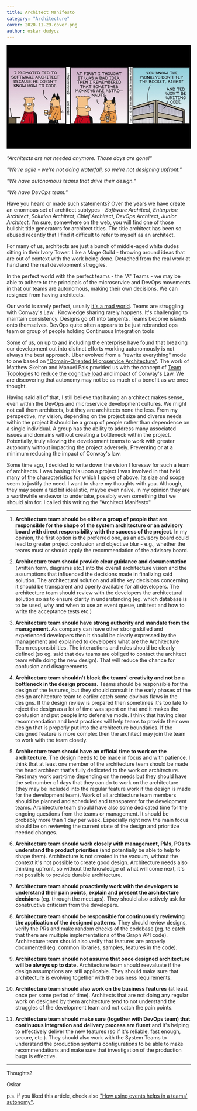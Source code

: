 ```yaml
---
title: Architect Manifesto
category: "Architecture"
cover: 2020-11-29-cover.png
author: oskar dudycz
---
```


![cover](2020-11-29-cover.png)

_"Architects are not needed anymore. Those days are gone!"_

_"We're agile - we're not doing waterfall, so we're not designing upfront."_

_"We have autonomous teams that drive their design."_

_"We have DevOps team."_

Have you heard or made such statements? Over the years we have create an enormous set of architect subtypes - _Software Architect_, _Enterprise Architect_, _Solution Architect_, _Chief Architect_, _DevOps Architect_, _Junior Architect_. I'm sure, somewhere on the web, you will find one of those bullshit title generators for architect titles. The title architect has been so abused recently that I find it difficult to refer to myself as an architect.

For many of us, architects are just a bunch of middle-aged white dudes sitting in their Ivory Tower. Like a Mage Guild - throwing around ideas that are out of context with the work being done. Detached from the real work at hand and the real development struggles.

In the perfect world with the perfect teams - the "A" Teams - we may be able to adhere to the principals of the microservice and DevOps movements in that our teams are autonomous, making their own decisions. We can resigned from having architects.

Our world is rarely perfect, usually [it's a mad world](https://www.youtube.com/watch?v=4N3N1MlvVc4). Teams are struggling with Conway's Law . Knowledge sharing rarely happens. It's challenging to maintain consistency. Designs go off into tangents. Teams become islands onto themselves. DevOps quite often appears to be just rebranded ops team or group of people holding Continuous Integration tools 

Some of us, on up to and including the enterprise have found that breaking our development out into distinct efforts working autonomously is not always the best approach. Uber evolved from a "rewrite everything" mode to one based on ["Domain-Oriented Microservice Architecture"](https://eng.uber.com/microservice-architecture/). The work of Matthew Skelton and Manuel Pais provided us with the concept of [Team Topologies](https://teamtopologies.com) to [reduce the cognitive load](https://www.youtube.com/watch?v=haejb5rzKsM) and impact of Conway's Law. We are discovering that autonomy may not be as much of a benefit as we once thought.

Having said all of that, I still believe that having an architect makes sense, even within the DevOps and microservice development cultures. We might not call them architects, but they are architects none the less. From my perspective, my vision, depending on the project size and diverse needs within the project it should be a group of people rather than dependence on a single individual. A group has the ability to address many associated issues and domains without creating a bottleneck within the project. Potentially, truly allowing the development teams to work with greater autonomy without impacting the project adversely. Preventing or at a minimum reducing the impact of Conway's law. 

Some time ago, I decided to write down the vision I foresaw for such a team of architects. I was basing this upon a project I was involved in that held many of the characteristics for which I spoke of above. Its size and scope seem to justify the need. I want to share my thoughts with you. Although, they may seem a tad bit idealistic, maybe even naïve, in my opinion they are a worthwhile endeavor to undertake, possibly even something that we should aim for. I called this writing the "Architect Manifesto"

---

1. **Architecture team should be either a group of people that are responsible for the shape of the system architecture or an advisory board with direct responsibility with the success of the project.** In my opinion, the first option is the preferred one, as an advisory board could lead to greater project confusion and objective blur - e.g., whether the teams must or should apply the recommendation of the advisory board.

2. **Architecture team should provide clear guidance and documentation** (written form, diagrams etc.) into the overall architecture vision and the assumptions that influenced the decisions made in finalizing said solution. The architectural solution and all the key decisions concerning it should be transparent and openly available for all developers. The architecture team should review with the developers the architectural solution so as to ensure clarity in understanding  (eg. which database is to be used, why and when to use an event queue, unit test and how to write the acceptance tests etc.)

3. **Architecture team should have strong authority and mandate from the management.** As company can have other strong skilled and experienced developers then it should be clearly expressed by the management and explained to developers what are the Architecture Team responsibilities. The interactions and rules should be clearly defined (so eg. said that dev teams are obliged to contact the architect team while doing the new design). That will reduce the chance for confusion and disagreements.

4. **Architecture team shouldn't block the teams' creativity and not be a bottleneck in the design process.** Teams should be responsible for the design of the features, but they should consult in the early phases of the design architecture team to earlier catch some obvious flaws in the designs. If the design review is prepared then sometimes it's too late to reject the design as a lot of time was spent on that and it makes the confusion and put people into defensive mode. I think that having clear recommendation and best practices will help teams to provide their own design that is properly put into the architecture boundaries. If the designed feature is more complex then the architect may join the team to work with the team closely.

5. **Architecture team should have an official time to work on the architecture.** The design needs to be made in focus and with patience. I think that at least one member of the architecture team should be made the head architect that's fully dedicated to the work on architecture. Rest may work part-time depending on the needs but they should have the set number of days that they can do to work on the architecture (they may be included into the regular feature work if the design is made for the development team). Work of all architecture team members should be planned and scheduled and transparent for the development teams. Architecture team should have also some dedicated time for the ongoing questions from the teams or management. It should be probably more than 1 day per week. Especially right now the main focus should be on reviewing the current state of the design and prioritize needed changes.

6. **Architecture team should work closely with management, PMs, POs to understand the product priorities** (and potentially be able to help to shape them). Architecture is not created in the vacuum, without the context it's not possible to create good design. Architecture needs also thinking upfront, so without the knowledge of what will come next, it's not possible to provide durable architecture.

7. **Architecture team should proactively work with the developers to understand their pain points, explain and present the architecture decisions** (eg. through the meetups). They should also actively ask for constructive criticism from the developers.

8. **Architecture team should be responsible for continuously reviewing the application of the designed patterns.** They should review designs, verify the PRs and make random checks of the codebase (eg. to catch that there are multiple implementations of the Graph API code). Architecture team should also verify that features are properly documented (eg. common libraries, samples, features in the code).

9. **Architecture team should not assume that once designed architecture will be always up to date.** Architecture team should reevaluate if the design assumptions are still applicable. They should make sure that architecture is evolving together with the business requirements.

10. **Architecture team should also work on the business features** (at least once per some period of time). Architects that are not doing any regular work on designed by them architecture tend to not understand the struggles of the development team and not catch the pain points.

11. **Architecture team should make sure (together with DevOps team) that continuous integration and delivery process are fluent** and it's helping to effectively deliver the new features (so if it's reliable, fast enough, secure, etc.). They should also work with the System Teams to understand the production systems configurations to be able to make recommendations and make sure that investigation of the production bugs is effective.


---


Thoughts?

Oskar

p.s. if you liked this article, check also ["How using events helps in a teams' autonomy"](/en/how_using_events_help_in_teams_autonomy/).